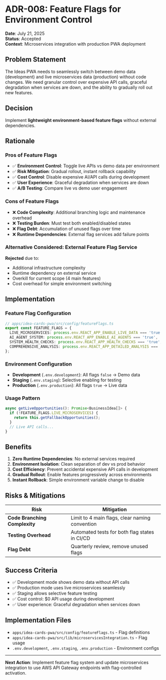 # ADR-008: Feature Flags for Environment Control

**Date**: July 21, 2025  
**Status**: Accepted  
**Context**: Microservices integration with production PWA deployment  

## Problem Statement

The Ideas PWA needs to seamlessly switch between demo data (development) and live microservices data (production) without code changes. We need granular control over expensive API calls, graceful degradation when services are down, and the ability to gradually roll out new features.

## Decision

Implement **lightweight environment-based feature flags** without external dependencies.

## Rationale

### Pros of Feature Flags
- ✅ **Environment Control**: Toggle live APIs vs demo data per environment
- ✅ **Risk Mitigation**: Gradual rollout, instant rollback capability  
- ✅ **Cost Control**: Disable expensive AI/API calls during development
- ✅ **User Experience**: Graceful degradation when services are down
- ✅ **A/B Testing**: Compare live vs demo user engagement

### Cons of Feature Flags
- ❌ **Code Complexity**: Additional branching logic and maintenance overhead
- ❌ **Testing Burden**: Must test both enabled/disabled states
- ❌ **Flag Debt**: Accumulation of unused flags over time
- ❌ **Runtime Dependencies**: External flag services add failure points

### Alternative Considered: External Feature Flag Service
**Rejected** due to:
- Additional infrastructure complexity
- Runtime dependency on external service
- Overkill for current scope (4 main features)
- Cost overhead for simple environment switching

## Implementation

### Feature Flag Configuration
```typescript
// apps/idea-cards-pwa/src/config/featureFlags.ts
export const FEATURE_FLAGS = {
  LIVE_MICROSERVICES: process.env.REACT_APP_ENABLE_LIVE_DATA === 'true',
  AI_AGENT_SYSTEM: process.env.REACT_APP_ENABLE_AI_AGENTS === 'true', 
  SYSTEM_HEALTH_CHECKS: process.env.REACT_APP_HEALTH_CHECKS === 'true',
  COMPREHENSIVE_ANALYSIS: process.env.REACT_APP_DETAILED_ANALYSIS === 'true'
};
```

### Environment Configuration
- **Development** (`.env.development`): All flags `false` → Demo data
- **Staging** (`.env.staging`): Selective enabling for testing  
- **Production** (`.env.production`): All flags `true` → Live data

### Usage Pattern
```typescript
async getLiveOpportunities(): Promise<BusinessIdea[]> {
  if (!FEATURE_FLAGS.LIVE_MICROSERVICES) {
    return this.getFallbackOpportunities();
  }
  // Live API calls...
}
```

## Benefits

1. **Zero Runtime Dependencies**: No external services required
2. **Environment Isolation**: Clean separation of dev vs prod behavior  
3. **Cost Efficiency**: Prevent accidental expensive API calls in development
4. **Gradual Rollout**: Enable features progressively across environments
5. **Instant Rollback**: Simple environment variable change to disable

## Risks & Mitigations

| Risk | Mitigation |
|------|------------|
| **Code Branching Complexity** | Limit to 4 main flags, clear naming convention |
| **Testing Overhead** | Automated tests for both flag states in CI/CD |
| **Flag Debt** | Quarterly review, remove unused flags |

## Success Criteria

- ✅ Development mode shows demo data without API calls
- ✅ Production mode uses live microservices seamlessly  
- ✅ Staging allows selective feature testing
- ✅ Cost control: $0 API usage during development
- ✅ User experience: Graceful degradation when services down

## Implementation Files

- `apps/idea-cards-pwa/src/config/featureFlags.ts` - Flag definitions
- `apps/idea-cards-pwa/src/lib/microservicesIntegration.ts` - Flag usage
- `.env.development`, `.env.staging`, `.env.production` - Environment configs

---

**Next Action**: Implement feature flag system and update microservices integration to use AWS API Gateway endpoints with flag-controlled activation.